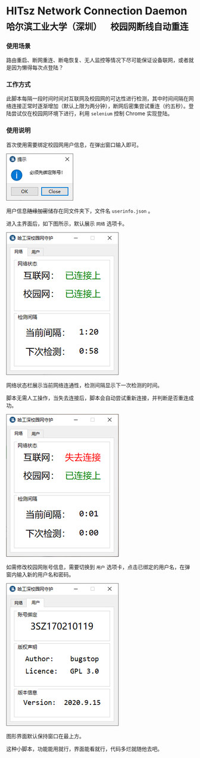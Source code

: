 # HITsz Network Connection Daemon<br><sub>哈尔滨工业大学（深圳）&emsp;校园网断线自动重连</sub>

### 使用场景

路由重启、断网重连、断电恢复、无人监控等情况下尽可能保证设备联网，或者就是因为懒得每次点登陆？

### 工作方式

此脚本每隔一段时间时间对互联网及校园网的可达性进行检测，其中时间间隔在网络连接正常时逐渐增加（默认上限为两分钟），断网后密集尝试重连（约五秒）。登陆尝试仅在校园网环境下进行，利用 `selenium` 控制 Chrome 实现登陆。

### 使用说明

首次使用需要绑定校园网用户信息，在弹出窗口输入即可。

![A](https://github.com/bugstop/hitsz-network-daemon/blob/master/img/A.png)

用户信息~~随缘加密~~储存在同文件夹下，文件名 `userinfo.json` 。

进入主界面后，如下图所示，默认展示 `网络` 选项卡。

![B](https://github.com/bugstop/hitsz-network-daemon/blob/master/img/B.png)

网络状态栏展示当前网络连通性，检测间隔显示下一次检测的时间。

脚本无需人工操作，当失去连接后，脚本会自动尝试重新连接，并判断是否重连成功。

![C](https://github.com/bugstop/hitsz-network-daemon/blob/master/img/C.png)

如需修改校园网账号信息，需要切换到 `用户` 选项卡，点击已绑定的用户名，在弹窗内输入新的用户名和密码。

![D](https://github.com/bugstop/hitsz-network-daemon/blob/master/img/D.png)

图形界面默认保持窗口在最上方。

这种小脚本，功能能用就行，界面能看就行，代码多烂就随他去吧。